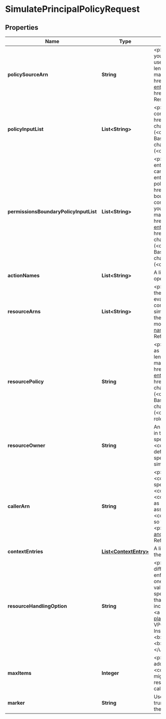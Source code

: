 

# SimulatePrincipalPolicyRequest


## Properties

| Name | Type | Description | Notes |
|------------ | ------------- | ------------- | -------------|
|**policySourceArn** | **String** | &lt;p&gt;The Amazon Resource Name (ARN) of a user, group, or role whose policies you want to include in the simulation. If you specify a user, group, or role, the simulation includes all policies that are associated with that entity. If you specify a user, the simulation also includes all policies that are attached to any groups the user belongs to.&lt;/p&gt; &lt;p&gt;The maximum length of the policy document that you can pass in this operation, including whitespace, is listed below. To view the maximum character counts of a managed policy with no whitespaces, see &lt;a href&#x3D;\&quot;https://docs.aws.amazon.com/IAM/latest/UserGuide/reference_iam-quotas.html#reference_iam-quotas-entity-length\&quot;&gt;IAM and STS character quotas&lt;/a&gt;.&lt;/p&gt; &lt;p&gt;For more information about ARNs, see &lt;a href&#x3D;\&quot;https://docs.aws.amazon.com/general/latest/gr/aws-arns-and-namespaces.html\&quot;&gt;Amazon Resource Names (ARNs)&lt;/a&gt; in the &lt;i&gt;Amazon Web Services General Reference&lt;/i&gt;.&lt;/p&gt; |  |
|**policyInputList** | **List&lt;String&gt;** | &lt;p&gt;An optional list of additional policy documents to include in the simulation. Each document is specified as a string containing the complete, valid JSON text of an IAM policy.&lt;/p&gt; &lt;p&gt;The &lt;a href&#x3D;\&quot;http://wikipedia.org/wiki/regex\&quot;&gt;regex pattern&lt;/a&gt; used to validate this parameter is a string of characters consisting of the following:&lt;/p&gt; &lt;ul&gt; &lt;li&gt; &lt;p&gt;Any printable ASCII character ranging from the space character (&lt;code&gt;\\u0020&lt;/code&gt;) through the end of the ASCII character range&lt;/p&gt; &lt;/li&gt; &lt;li&gt; &lt;p&gt;The printable characters in the Basic Latin and Latin-1 Supplement character set (through &lt;code&gt;\\u00FF&lt;/code&gt;)&lt;/p&gt; &lt;/li&gt; &lt;li&gt; &lt;p&gt;The special characters tab (&lt;code&gt;\\u0009&lt;/code&gt;), line feed (&lt;code&gt;\\u000A&lt;/code&gt;), and carriage return (&lt;code&gt;\\u000D&lt;/code&gt;)&lt;/p&gt; &lt;/li&gt; &lt;/ul&gt; |  [optional] |
|**permissionsBoundaryPolicyInputList** | **List&lt;String&gt;** | &lt;p&gt;The IAM permissions boundary policy to simulate. The permissions boundary sets the maximum permissions that the entity can have. You can input only one permissions boundary when you pass a policy to this operation. An IAM entity can only have one permissions boundary in effect at a time. For example, if a permissions boundary is attached to an entity and you pass in a different permissions boundary policy using this parameter, then the new permissions boundary policy is used for the simulation. For more information about permissions boundaries, see &lt;a href&#x3D;\&quot;https://docs.aws.amazon.com/IAM/latest/UserGuide/access_policies_boundaries.html\&quot;&gt;Permissions boundaries for IAM entities&lt;/a&gt; in the &lt;i&gt;IAM User Guide&lt;/i&gt;. The policy input is specified as a string containing the complete, valid JSON text of a permissions boundary policy.&lt;/p&gt; &lt;p&gt;The maximum length of the policy document that you can pass in this operation, including whitespace, is listed below. To view the maximum character counts of a managed policy with no whitespaces, see &lt;a href&#x3D;\&quot;https://docs.aws.amazon.com/IAM/latest/UserGuide/reference_iam-quotas.html#reference_iam-quotas-entity-length\&quot;&gt;IAM and STS character quotas&lt;/a&gt;.&lt;/p&gt; &lt;p&gt;The &lt;a href&#x3D;\&quot;http://wikipedia.org/wiki/regex\&quot;&gt;regex pattern&lt;/a&gt; used to validate this parameter is a string of characters consisting of the following:&lt;/p&gt; &lt;ul&gt; &lt;li&gt; &lt;p&gt;Any printable ASCII character ranging from the space character (&lt;code&gt;\\u0020&lt;/code&gt;) through the end of the ASCII character range&lt;/p&gt; &lt;/li&gt; &lt;li&gt; &lt;p&gt;The printable characters in the Basic Latin and Latin-1 Supplement character set (through &lt;code&gt;\\u00FF&lt;/code&gt;)&lt;/p&gt; &lt;/li&gt; &lt;li&gt; &lt;p&gt;The special characters tab (&lt;code&gt;\\u0009&lt;/code&gt;), line feed (&lt;code&gt;\\u000A&lt;/code&gt;), and carriage return (&lt;code&gt;\\u000D&lt;/code&gt;)&lt;/p&gt; &lt;/li&gt; &lt;/ul&gt; |  [optional] |
|**actionNames** | **List&lt;String&gt;** | A list of names of API operations to evaluate in the simulation. Each operation is evaluated for each resource. Each operation must include the service identifier, such as &lt;code&gt;iam:CreateUser&lt;/code&gt;. |  |
|**resourceArns** | **List&lt;String&gt;** | &lt;p&gt;A list of ARNs of Amazon Web Services resources to include in the simulation. If this parameter is not provided, then the value defaults to &lt;code&gt;*&lt;/code&gt; (all resources). Each API in the &lt;code&gt;ActionNames&lt;/code&gt; parameter is evaluated for each resource in this list. The simulation determines the access result (allowed or denied) of each combination and reports it in the response. You can simulate resources that don&#39;t exist in your account.&lt;/p&gt; &lt;p&gt;The simulation does not automatically retrieve policies for the specified resources. If you want to include a resource policy in the simulation, then you must include the policy as a string in the &lt;code&gt;ResourcePolicy&lt;/code&gt; parameter.&lt;/p&gt; &lt;p&gt;For more information about ARNs, see &lt;a href&#x3D;\&quot;https://docs.aws.amazon.com/general/latest/gr/aws-arns-and-namespaces.html\&quot;&gt;Amazon Resource Names (ARNs)&lt;/a&gt; in the &lt;i&gt;Amazon Web Services General Reference&lt;/i&gt;.&lt;/p&gt; &lt;note&gt; &lt;p&gt;Simulation of resource-based policies isn&#39;t supported for IAM roles.&lt;/p&gt; &lt;/note&gt; |  [optional] |
|**resourcePolicy** | **String** | &lt;p&gt;A resource-based policy to include in the simulation provided as a string. Each resource in the simulation is treated as if it had this policy attached. You can include only one resource-based policy in a simulation.&lt;/p&gt; &lt;p&gt;The maximum length of the policy document that you can pass in this operation, including whitespace, is listed below. To view the maximum character counts of a managed policy with no whitespaces, see &lt;a href&#x3D;\&quot;https://docs.aws.amazon.com/IAM/latest/UserGuide/reference_iam-quotas.html#reference_iam-quotas-entity-length\&quot;&gt;IAM and STS character quotas&lt;/a&gt;.&lt;/p&gt; &lt;p&gt;The &lt;a href&#x3D;\&quot;http://wikipedia.org/wiki/regex\&quot;&gt;regex pattern&lt;/a&gt; used to validate this parameter is a string of characters consisting of the following:&lt;/p&gt; &lt;ul&gt; &lt;li&gt; &lt;p&gt;Any printable ASCII character ranging from the space character (&lt;code&gt;\\u0020&lt;/code&gt;) through the end of the ASCII character range&lt;/p&gt; &lt;/li&gt; &lt;li&gt; &lt;p&gt;The printable characters in the Basic Latin and Latin-1 Supplement character set (through &lt;code&gt;\\u00FF&lt;/code&gt;)&lt;/p&gt; &lt;/li&gt; &lt;li&gt; &lt;p&gt;The special characters tab (&lt;code&gt;\\u0009&lt;/code&gt;), line feed (&lt;code&gt;\\u000A&lt;/code&gt;), and carriage return (&lt;code&gt;\\u000D&lt;/code&gt;)&lt;/p&gt; &lt;/li&gt; &lt;/ul&gt; &lt;note&gt; &lt;p&gt;Simulation of resource-based policies isn&#39;t supported for IAM roles.&lt;/p&gt; &lt;/note&gt; |  [optional] |
|**resourceOwner** | **String** | An Amazon Web Services account ID that specifies the owner of any simulated resource that does not identify its owner in the resource ARN. Examples of resource ARNs include an S3 bucket or object. If &lt;code&gt;ResourceOwner&lt;/code&gt; is specified, it is also used as the account owner of any &lt;code&gt;ResourcePolicy&lt;/code&gt; included in the simulation. If the &lt;code&gt;ResourceOwner&lt;/code&gt; parameter is not specified, then the owner of the resources and the resource policy defaults to the account of the identity provided in &lt;code&gt;CallerArn&lt;/code&gt;. This parameter is required only if you specify a resource-based policy and account that owns the resource is different from the account that owns the simulated calling user &lt;code&gt;CallerArn&lt;/code&gt;. |  [optional] |
|**callerArn** | **String** | &lt;p&gt;The ARN of the IAM user that you want to specify as the simulated caller of the API operations. If you do not specify a &lt;code&gt;CallerArn&lt;/code&gt;, it defaults to the ARN of the user that you specify in &lt;code&gt;PolicySourceArn&lt;/code&gt;, if you specified a user. If you include both a &lt;code&gt;PolicySourceArn&lt;/code&gt; (for example, &lt;code&gt;arn:aws:iam::123456789012:user/David&lt;/code&gt;) and a &lt;code&gt;CallerArn&lt;/code&gt; (for example, &lt;code&gt;arn:aws:iam::123456789012:user/Bob&lt;/code&gt;), the result is that you simulate calling the API operations as Bob, as if Bob had David&#39;s policies.&lt;/p&gt; &lt;p&gt;You can specify only the ARN of an IAM user. You cannot specify the ARN of an assumed role, federated user, or a service principal.&lt;/p&gt; &lt;p&gt; &lt;code&gt;CallerArn&lt;/code&gt; is required if you include a &lt;code&gt;ResourcePolicy&lt;/code&gt; and the &lt;code&gt;PolicySourceArn&lt;/code&gt; is not the ARN for an IAM user. This is required so that the resource-based policy&#39;s &lt;code&gt;Principal&lt;/code&gt; element has a value to use in evaluating the policy.&lt;/p&gt; &lt;p&gt;For more information about ARNs, see &lt;a href&#x3D;\&quot;https://docs.aws.amazon.com/general/latest/gr/aws-arns-and-namespaces.html\&quot;&gt;Amazon Resource Names (ARNs)&lt;/a&gt; in the &lt;i&gt;Amazon Web Services General Reference&lt;/i&gt;.&lt;/p&gt; |  [optional] |
|**contextEntries** | [**List&lt;ContextEntry&gt;**](ContextEntry.md) | A list of context keys and corresponding values for the simulation to use. Whenever a context key is evaluated in one of the simulated IAM permissions policies, the corresponding value is supplied. |  [optional] |
|**resourceHandlingOption** | **String** | &lt;p&gt;Specifies the type of simulation to run. Different API operations that support resource-based policies require different combinations of resources. By specifying the type of simulation to run, you enable the policy simulator to enforce the presence of the required resources to ensure reliable simulation results. If your simulation does not match one of the following scenarios, then you can omit this parameter. The following list shows each of the supported scenario values and the resources that you must define to run the simulation.&lt;/p&gt; &lt;p&gt;Each of the EC2 scenarios requires that you specify instance, image, and security group resources. If your scenario includes an EBS volume, then you must specify that volume as a resource. If the EC2 scenario includes VPC, then you must supply the network interface resource. If it includes an IP subnet, then you must specify the subnet resource. For more information on the EC2 scenario options, see &lt;a href&#x3D;\&quot;https://docs.aws.amazon.com/AWSEC2/latest/UserGuide/ec2-supported-platforms.html\&quot;&gt;Supported platforms&lt;/a&gt; in the &lt;i&gt;Amazon EC2 User Guide&lt;/i&gt;.&lt;/p&gt; &lt;ul&gt; &lt;li&gt; &lt;p&gt; &lt;b&gt;EC2-VPC-InstanceStore&lt;/b&gt; &lt;/p&gt; &lt;p&gt;instance, image, security group, network interface&lt;/p&gt; &lt;/li&gt; &lt;li&gt; &lt;p&gt; &lt;b&gt;EC2-VPC-InstanceStore-Subnet&lt;/b&gt; &lt;/p&gt; &lt;p&gt;instance, image, security group, network interface, subnet&lt;/p&gt; &lt;/li&gt; &lt;li&gt; &lt;p&gt; &lt;b&gt;EC2-VPC-EBS&lt;/b&gt; &lt;/p&gt; &lt;p&gt;instance, image, security group, network interface, volume&lt;/p&gt; &lt;/li&gt; &lt;li&gt; &lt;p&gt; &lt;b&gt;EC2-VPC-EBS-Subnet&lt;/b&gt; &lt;/p&gt; &lt;p&gt;instance, image, security group, network interface, subnet, volume&lt;/p&gt; &lt;/li&gt; &lt;/ul&gt; |  [optional] |
|**maxItems** | **Integer** | &lt;p&gt;Use this only when paginating results to indicate the maximum number of items you want in the response. If additional items exist beyond the maximum you specify, the &lt;code&gt;IsTruncated&lt;/code&gt; response element is &lt;code&gt;true&lt;/code&gt;.&lt;/p&gt; &lt;p&gt;If you do not include this parameter, the number of items defaults to 100. Note that IAM might return fewer results, even when there are more results available. In that case, the &lt;code&gt;IsTruncated&lt;/code&gt; response element returns &lt;code&gt;true&lt;/code&gt;, and &lt;code&gt;Marker&lt;/code&gt; contains a value to include in the subsequent call that tells the service where to continue from.&lt;/p&gt; |  [optional] |
|**marker** | **String** | Use this parameter only when paginating results and only after you receive a response indicating that the results are truncated. Set it to the value of the &lt;code&gt;Marker&lt;/code&gt; element in the response that you received to indicate where the next call should start. |  [optional] |



